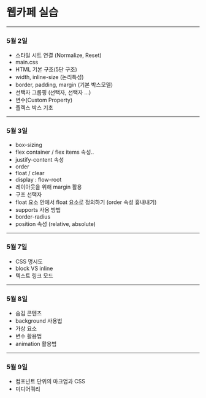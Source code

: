 # 웹카페 실습

---

### 5월 2일

- 스타일 시트 연결 (Normalize, Reset)
- main.css
- HTML 기본 구조(5단 구조)
- width, inline-size (논리특성)
- border, padding, margin (기본 박스모델)
- 선택자 그룹핑 (선택자, 선택자 ...)
- 변수(Custom Property)
- 플렉스 박스 기초

---

### 5월 3일

- box-sizing
- flex container / flex items 속성..
- justify-content 속성
- order
- float / clear
- display : flow-root
- 레이아웃을 위해 margin 활용
- 구조 선택자
- float 요소 안에서 float 요소로 정의하기 (order 속성 흉내내기)
- supports 사용 방법
- border-radius
- position 속성 (relative, absolute)

---

### 5월 7일

- CSS 명시도
- block VS inline
- 텍스트 링크 모드

---

### 5월 8일

- 숨김 콘텐츠
- background 사용법
- 가상 요소
- 변수 활용법
- animation 활용법

---

### 5월 9일

- 컴포넌트 단위의 마크업과 CSS
- 미디어쿼리
